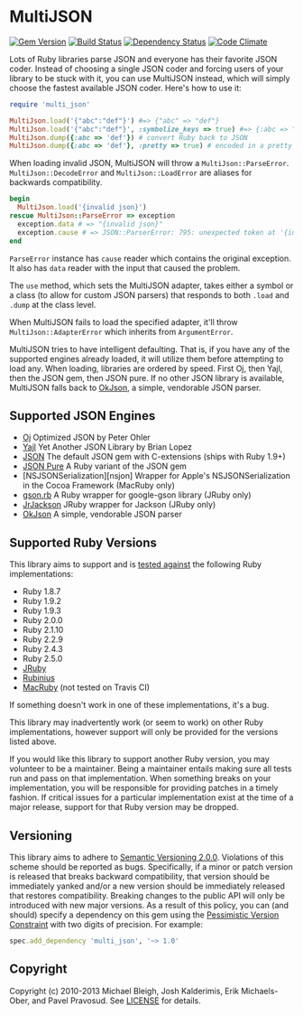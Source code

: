 # MultiJSON

[![Gem Version](http://img.shields.io/gem/v/multi_json.svg)][gem]
[![Build Status](http://travis-ci.org/intridea/multi_json.svg)][travis]
[![Dependency Status](http://img.shields.io/gemnasium/intridea/multi_json.svg)][gemnasium]
[![Code Climate](http://img.shields.io/codeclimate/github/intridea/multi_json.svg)][codeclimate]

Lots of Ruby libraries parse JSON and everyone has their favorite JSON coder.
Instead of choosing a single JSON coder and forcing users of your library to be
stuck with it, you can use MultiJSON instead, which will simply choose the
fastest available JSON coder. Here's how to use it:

```ruby
require 'multi_json'

MultiJson.load('{"abc":"def"}') #=> {"abc" => "def"}
MultiJson.load('{"abc":"def"}', :symbolize_keys => true) #=> {:abc => "def"}
MultiJson.dump({:abc => 'def'}) # convert Ruby back to JSON
MultiJson.dump({:abc => 'def'}, :pretty => true) # encoded in a pretty form (if supported by the coder)
```

When loading invalid JSON, MultiJSON will throw a `MultiJson::ParseError`. `MultiJson::DecodeError` and `MultiJson::LoadError` are aliases for backwards compatibility.

```ruby
begin
  MultiJson.load('{invalid json}')
rescue MultiJson::ParseError => exception
  exception.data # => "{invalid json}"
  exception.cause # => JSON::ParserError: 795: unexpected token at '{invalid json}'
end
```

`ParseError` instance has `cause` reader which contains the original exception.
It also has `data` reader with the input that caused the problem.

The `use` method, which sets the MultiJSON adapter, takes either a symbol or a
class (to allow for custom JSON parsers) that responds to both `.load` and `.dump`
at the class level.

When MultiJSON fails to load the specified adapter, it'll throw `MultiJson::AdapterError`
which inherits from `ArgumentError`.

MultiJSON tries to have intelligent defaulting. That is, if you have any of the
supported engines already loaded, it will utilize them before attempting to
load any. When loading, libraries are ordered by speed. First Oj, then Yajl,
then the JSON gem, then JSON pure. If no other JSON library is available,
MultiJSON falls back to [OkJson][], a simple, vendorable JSON parser.

## Supported JSON Engines

* [Oj][oj] Optimized JSON by Peter Ohler
* [Yajl][yajl] Yet Another JSON Library by Brian Lopez
* [JSON][json-gem] The default JSON gem with C-extensions (ships with Ruby 1.9+)
* [JSON Pure][json-gem] A Ruby variant of the JSON gem
* [NSJSONSerialization][nsjon] Wrapper for Apple's NSJSONSerialization in the Cocoa Framework (MacRuby only)
* [gson.rb][gson] A Ruby wrapper for google-gson library (JRuby only)
* [JrJackson][jrjackson] JRuby wrapper for Jackson (JRuby only)
* [OkJson][okjson] A simple, vendorable JSON parser

## Supported Ruby Versions
This library aims to support and is [tested against][travis] the following Ruby
implementations:

* Ruby 1.8.7
* Ruby 1.9.2
* Ruby 1.9.3
* Ruby 2.0.0
* Ruby 2.1.10
* Ruby 2.2.9
* Ruby 2.4.3
* Ruby 2.5.0
* [JRuby][]
* [Rubinius][]
* [MacRuby][] (not tested on Travis CI)

If something doesn't work in one of these implementations, it's a bug.

This library may inadvertently work (or seem to work) on other Ruby
implementations, however support will only be provided for the versions listed
above.

If you would like this library to support another Ruby version, you may
volunteer to be a maintainer. Being a maintainer entails making sure all tests
run and pass on that implementation. When something breaks on your
implementation, you will be responsible for providing patches in a timely
fashion. If critical issues for a particular implementation exist at the time
of a major release, support for that Ruby version may be dropped.

## Versioning

This library aims to adhere to [Semantic Versioning 2.0.0][semver]. Violations
of this scheme should be reported as bugs. Specifically, if a minor or patch
version is released that breaks backward compatibility, that version should be
immediately yanked and/or a new version should be immediately released that
restores compatibility. Breaking changes to the public API will only be
introduced with new major versions. As a result of this policy, you can (and
should) specify a dependency on this gem using the [Pessimistic Version
Constraint][pvc] with two digits of precision. For example:

```ruby
spec.add_dependency 'multi_json', '~> 1.0'
```

## Copyright
Copyright (c) 2010-2013 Michael Bleigh, Josh Kalderimis, Erik Michaels-Ober,
and Pavel Pravosud. See [LICENSE][] for details.

[codeclimate]: https://codeclimate.com/github/intridea/multi_json
[gem]: https://rubygems.org/gems/multi_json
[gemnasium]: https://gemnasium.com/intridea/multi_json
[gson]: https://github.com/avsej/gson.rb
[jrjackson]: https://github.com/guyboertje/jrjackson
[jruby]: http://www.jruby.org/
[json-gem]: https://github.com/flori/json
[json-pure]: https://github.com/flori/json
[license]: LICENSE.md
[macruby]: http://www.macruby.org/
[nsjson]: https://developer.apple.com/library/ios/#documentation/Foundation/Reference/NSJSONSerialization_Class/Reference/Reference.html
[oj]: https://github.com/ohler55/oj
[okjson]: https://github.com/kr/okjson
[pvc]: http://docs.rubygems.org/read/chapter/16#page74
[rubinius]: http://rubini.us/
[semver]: http://semver.org/
[travis]: http://travis-ci.org/intridea/multi_json
[yajl]: https://github.com/brianmario/yajl-ruby
